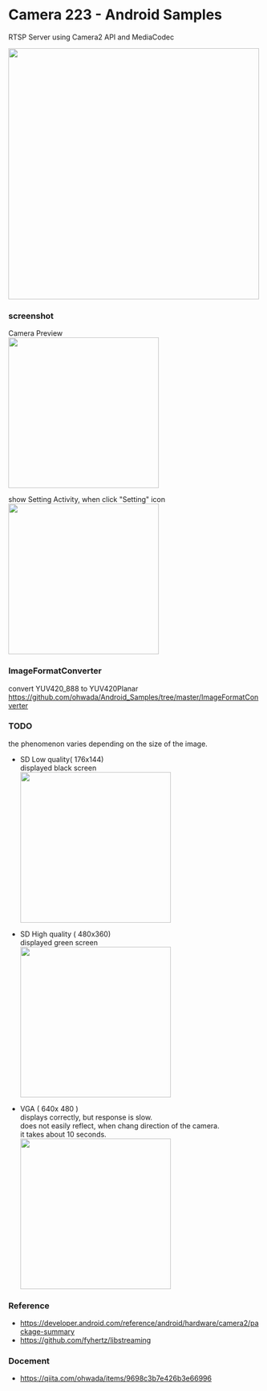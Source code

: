 Camera 223 - Android Samples
===============

RTSP Server using Camera2 API and MediaCodec <br/>

<image src="https://raw.githubusercontent.com/ohwada/Android_Samples/master/Camera223/screenshot/rtsp_system_overview.png" width="500" /><br/>


### screenshot <br/>
Camera Preview <br/>
<image src="https://raw.githubusercontent.com/ohwada/Android_Samples/master/Camera223/screenshot/camera223_preview.png" width="300" /><br/>

show Setting Activity, when click "Setting" icon <br/>
<image src="https://raw.githubusercontent.com/ohwada/Android_Samples/master/Camera223/screenshot/Camera223_setting_activity.png" width="300" /><br/>


### ImageFormatConverter <br/>
convert YUV420_888 to YUV420Planar <br/>
https://github.com/ohwada/Android_Samples/tree/master/ImageFormatConverter <br/>

### TODO <br/>
the phenomenon varies depending on the size of the image.

- SD Low quality( 176x144) <br/>
displayed black screen  <br/>
<image src="https://raw.githubusercontent.com/ohwada/Android_Samples/master/Camera223/screenshot/vlc_on_mac_176x144.png" width="300" /><br/>


- SD High quality ( 480x360) <br/>
displayed green screen  <br/>
<image src="https://raw.githubusercontent.com/ohwada/Android_Samples/master/Camera223/screenshot/vlc_on_mac_480x360.png" width="300" /><br/>


- VGA ( 640x 480 ) <br/>
displays correctly,  but response is slow. <br/>
does not easily reflect, when chang direction of the camera.  <br/>
it takes about 10 seconds. <br/>
<image src="https://raw.githubusercontent.com/ohwada/Android_Samples/master/Camera223/screenshot/vlc_on_mac_640x480.png" width="300" /><br/>


### Reference <br/>
- https://developer.android.com/reference/android/hardware/camera2/package-summary
- https://github.com/fyhertz/libstreaming


### Docement <br/>
- https://qiita.com/ohwada/items/9698c3b7e426b3e66996

